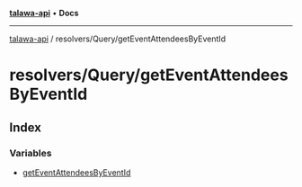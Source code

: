 [**talawa-api**](../../../README.md) • **Docs**

***

[talawa-api](../../../modules.md) / resolvers/Query/getEventAttendeesByEventId

# resolvers/Query/getEventAttendeesByEventId

## Index

### Variables

- [getEventAttendeesByEventId](variables/getEventAttendeesByEventId.md)
